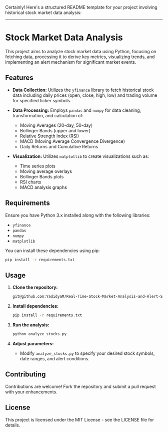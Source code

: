 Certainly! Here's a structured README template for your project involving historical stock market data analysis:

---

# Stock Market Data Analysis

This project aims to analyze stock market data using Python, focusing on fetching data, processing it to derive key metrics, visualizing trends, and implementing an alert mechanism for significant market events.

## Features

- **Data Collection:** Utilizes the `yfinance` library to fetch historical stock data including daily prices (open, close, high, low) and trading volume for specified ticker symbols.
  
- **Data Processing:** Employs `pandas` and `numpy` for data cleaning, transformation, and calculation of:
  - Moving Averages (20-day, 50-day)
  - Bollinger Bands (upper and lower)
  - Relative Strength Index (RSI)
  - MACD (Moving Average Convergence Divergence)
  - Daily Returns and Cumulative Returns
  
- **Visualization:** Utilizes `matplotlib` to create visualizations such as:
  - Time series plots
  - Moving average overlays
  - Bollinger Bands plots
  - RSI charts
  - MACD analysis graphs

## Requirements

Ensure you have Python 3.x installed along with the following libraries:
- `yfinance`
- `pandas`
- `numpy`
- `matplotlib`

You can install these dependencies using pip:

```bash
pip install -r requirements.txt
```

## Usage

1. **Clone the repository:**

   ```bash
   git@github.com:YadidyaM/Real-Time-Stock-Market-Analysis-and-Alert-System-for-Yahoo-Finance-Data.gits
   ```

2. **Install dependencies:**

   ```bash
   pip install -r requirements.txt
   ```

3. **Run the analysis:**

   ```bash
   python analyze_stocks.py
   ```

4. **Adjust parameters:**

   - Modify `analyze_stocks.py` to specify your desired stock symbols, date ranges, and alert conditions.

## Contributing

Contributions are welcome! Fork the repository and submit a pull request with your enhancements.

## License

This project is licensed under the MIT License - see the LICENSE file for details.

